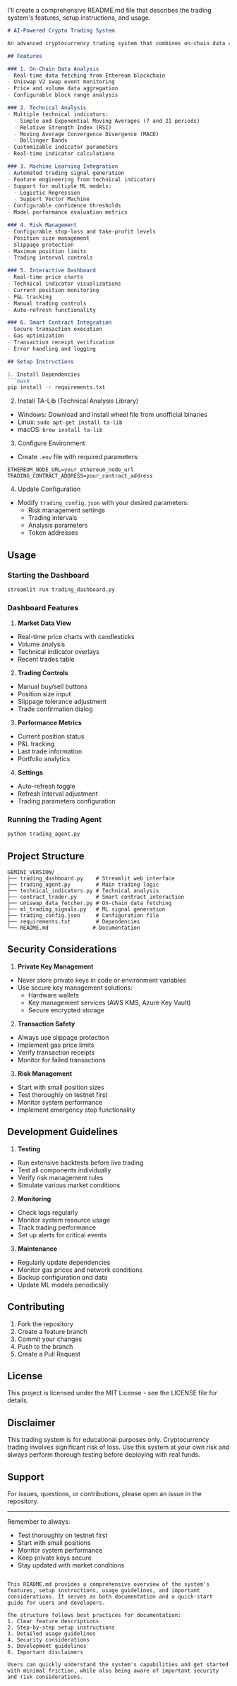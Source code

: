 I'll create a comprehensive README.md file that describes the trading system's features, setup instructions, and usage.

```markdown:GEMINI_VERSION/README.md
# AI-Powered Crypto Trading System

An advanced cryptocurrency trading system that combines on-chain data analysis, technical indicators, machine learning, and automated trading execution with a real-time web dashboard.

## Features

### 1. On-Chain Data Analysis
- Real-time data fetching from Ethereum blockchain
- Uniswap V2 swap event monitoring
- Price and volume data aggregation
- Configurable block range analysis

### 2. Technical Analysis
- Multiple technical indicators:
  - Simple and Exponential Moving Averages (7 and 21 periods)
  - Relative Strength Index (RSI)
  - Moving Average Convergence Divergence (MACD)
  - Bollinger Bands
- Customizable indicator parameters
- Real-time indicator calculations

### 3. Machine Learning Integration
- Automated trading signal generation
- Feature engineering from technical indicators
- Support for multiple ML models:
  - Logistic Regression
  - Support Vector Machine
- Configurable confidence thresholds
- Model performance evaluation metrics

### 4. Risk Management
- Configurable stop-loss and take-profit levels
- Position size management
- Slippage protection
- Maximum position limits
- Trading interval controls

### 5. Interactive Dashboard
- Real-time price charts
- Technical indicator visualizations
- Current position monitoring
- P&L tracking
- Manual trading controls
- Auto-refresh functionality

### 6. Smart Contract Integration
- Secure transaction execution
- Gas optimization
- Transaction receipt verification
- Error handling and logging

## Setup Instructions

1. Install Dependencies
```bash
pip install -r requirements.txt
```

2. Install TA-Lib (Technical Analysis Library)
- Windows: Download and install wheel file from unofficial binaries
- Linux: `sudo apt-get install ta-lib`
- macOS: `brew install ta-lib`

3. Configure Environment
- Create `.env` file with required parameters:
```
ETHEREUM_NODE_URL=your_ethereum_node_url
TRADING_CONTRACT_ADDRESS=your_contract_address
```

4. Update Configuration
- Modify `trading_config.json` with your desired parameters:
  - Risk management settings
  - Trading intervals
  - Analysis parameters
  - Token addresses

## Usage

### Starting the Dashboard
```bash
streamlit run trading_dashboard.py
```

### Dashboard Features

1. **Market Data View**
- Real-time price charts with candlesticks
- Volume analysis
- Technical indicator overlays
- Recent trades table

2. **Trading Controls**
- Manual buy/sell buttons
- Position size input
- Slippage tolerance adjustment
- Trade confirmation dialog

3. **Performance Metrics**
- Current position status
- P&L tracking
- Last trade information
- Portfolio analytics

4. **Settings**
- Auto-refresh toggle
- Refresh interval adjustment
- Trading parameters configuration

### Running the Trading Agent
```bash
python trading_agent.py
```

## Project Structure

```
GEMINI_VERSION/
├── trading_dashboard.py    # Streamlit web interface
├── trading_agent.py        # Main trading logic
├── technical_indicators.py # Technical analysis
├── contract_trader.py      # Smart contract interaction
├── uniswap_data_fetcher.py # On-chain data fetching
├── ml_trading_signals.py   # ML signal generation
├── trading_config.json     # Configuration file
├── requirements.txt        # Dependencies
└── README.md              # Documentation
```

## Security Considerations

1. **Private Key Management**
- Never store private keys in code or environment variables
- Use secure key management solutions:
  - Hardware wallets
  - Key management services (AWS KMS, Azure Key Vault)
  - Secure encrypted storage

2. **Transaction Safety**
- Always use slippage protection
- Implement gas price limits
- Verify transaction receipts
- Monitor for failed transactions

3. **Risk Management**
- Start with small position sizes
- Test thoroughly on testnet first
- Monitor system performance
- Implement emergency stop functionality

## Development Guidelines

1. **Testing**
- Run extensive backtests before live trading
- Test all components individually
- Verify risk management rules
- Simulate various market conditions

2. **Monitoring**
- Check logs regularly
- Monitor system resource usage
- Track trading performance
- Set up alerts for critical events

3. **Maintenance**
- Regularly update dependencies
- Monitor gas prices and network conditions
- Backup configuration and data
- Update ML models periodically

## Contributing

1. Fork the repository
2. Create a feature branch
3. Commit your changes
4. Push to the branch
5. Create a Pull Request

## License

This project is licensed under the MIT License - see the LICENSE file for details.

## Disclaimer

This trading system is for educational purposes only. Cryptocurrency trading involves significant risk of loss. Use this system at your own risk and always perform thorough testing before deploying with real funds.

## Support

For issues, questions, or contributions, please open an issue in the repository.

---

Remember to always:
- Test thoroughly on testnet first
- Start with small positions
- Monitor system performance
- Keep private keys secure
- Stay updated with market conditions
```

This README.md provides a comprehensive overview of the system's features, setup instructions, usage guidelines, and important considerations. It serves as both documentation and a quick-start guide for users and developers.

The structure follows best practices for documentation:
1. Clear feature descriptions
2. Step-by-step setup instructions
3. Detailed usage guidelines
4. Security considerations
5. Development guidelines
6. Important disclaimers

Users can quickly understand the system's capabilities and get started with minimal friction, while also being aware of important security and risk considerations.
